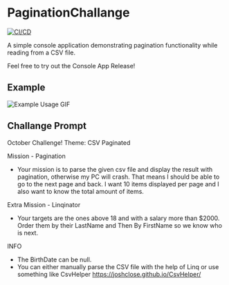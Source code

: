 # PaginationChallange

[![CI/CD](https://github.com/nickmartin1ee7/PaginationChallange/actions/workflows/dotnet.yml/badge.svg)](https://github.com/nickmartin1ee7/PaginationChallange/actions/workflows/dotnet.yml)

A simple console application demonstrating pagination functionality while reading from a CSV file.

Feel free to try out the Console App Release!

## Example

![Example Usage GIF](https://i.imgur.com/oi9Ido9.gif)

## Challange Prompt

October Challenge!
Theme: CSV Paginated

Mission - Pagination
- Your mission is to parse the given csv file and display the result with pagination, otherwise my PC will crash. That means I should be able to go to the next page and back. I want 10 items displayed per page and I also want to know the total amount of items.

Extra Mission - Linqinator
- Your targets are the ones above 18 and with a salary more than $2000. Order them by their LastName and Then By FirstName so we know who is next.

INFO
- The BirthDate can be null.
- You can either manually parse the CSV file with the help of Linq or use something like CsvHelper https://joshclose.github.io/CsvHelper/
